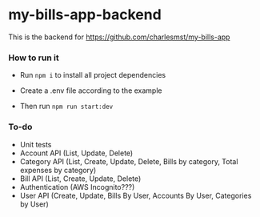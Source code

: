 # my-bills-app-backend

This is the backend for https://github.com/charlesmst/my-bills-app

### How to run it

-   Run `npm i` to install all project dependencies

-   Create a .env file according to the example

-   Then run `npm run start:dev`

### To-do

-   Unit tests
-   Account API (List, Update, Delete)
-   Category API (List, Create, Update, Delete, Bills by category, Total expenses by category)
-   Bill API (List, Create, Update, Delete)
-   Authentication (AWS Incognito???)
-   User API (Create, Update, Bills By User, Accounts By User, Categories by User)
